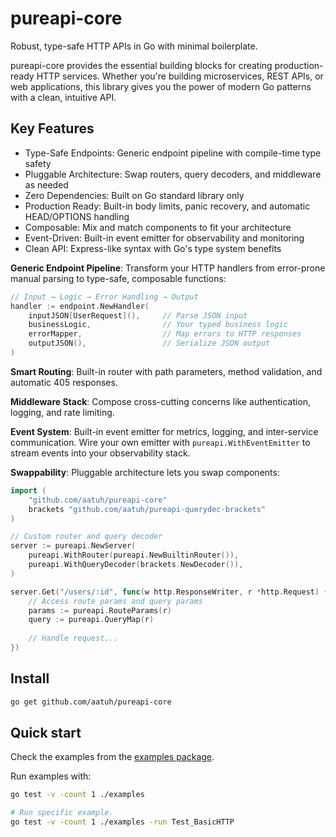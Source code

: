# pureapi-core

Robust, type-safe HTTP APIs in Go with minimal boilerplate.

pureapi-core provides the essential building blocks for creating production-ready
HTTP services. Whether you're building microservices, REST APIs, or web
applications, this library gives you the power of modern Go patterns with a
clean, intuitive API.

## Key Features

- Type-Safe Endpoints: Generic endpoint pipeline with compile-time type safety
- Pluggable Architecture: Swap routers, query decoders, and middleware as needed  
- Zero Dependencies: Built on Go standard library only
- Production Ready: Built-in body limits, panic recovery, and automatic HEAD/OPTIONS handling
- Composable: Mix and match components to fit your architecture
- Event-Driven: Built-in event emitter for observability and monitoring
- Clean API: Express-like syntax with Go's type system benefits

**Generic Endpoint Pipeline**: Transform your HTTP handlers from error-prone manual
parsing to type-safe, composable functions:

```go
// Input → Logic → Error Handling → Output
handler := endpoint.NewHandler(
    inputJSON[UserRequest](),     // Parse JSON input
    businessLogic,                // Your typed business logic  
    errorMapper,                  // Map errors to HTTP responses
    outputJSON(),                 // Serialize JSON output
)
```

**Smart Routing**: Built-in router with path parameters, method validation, and
automatic 405 responses.

**Middleware Stack**: Compose cross-cutting concerns like authentication,
logging, and rate limiting.

**Event System**: Built-in event emitter for metrics, logging, and inter-service
communication. Wire your own emitter with `pureapi.WithEventEmitter` to stream
events into your observability stack.

**Swappability**: Pluggable architecture lets you swap components:

```go
import (
    "github.com/aatuh/pureapi-core"
    brackets "github.com/aatuh/pureapi-querydec-brackets"
)

// Custom router and query decoder
server := pureapi.NewServer(
    pureapi.WithRouter(pureapi.NewBuiltinRouter()),
    pureapi.WithQueryDecoder(brackets.NewDecoder()),
)

server.Get("/users/:id", func(w http.ResponseWriter, r *http.Request) {
    // Access route params and query params
    params := pureapi.RouteParams(r)
    query := pureapi.QueryMap(r)
    
    // Handle request...
})
```

## Install

```bash
go get github.com/aatuh/pureapi-core
```

## Quick start

Check the examples from the [examples package](./examples).

Run examples with:

```bash
go test -v -count 1 ./examples

# Run specific example.
go test -v -count 1 ./examples -run Test_BasicHTTP
```
